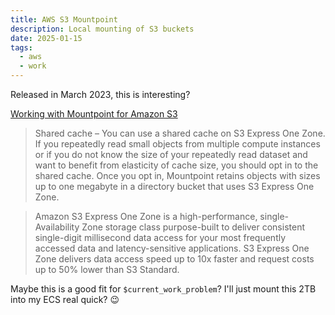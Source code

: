 ```yaml
---
title: AWS S3 Mountpoint
description: Local mounting of S3 buckets
date: 2025-01-15
tags:
  - aws
  - work
---
```


Released in March 2023, this is interesting?

[Working with Mountpoint for Amazon S3](https://docs.aws.amazon.com/AmazonS3/latest/userguide/mountpoint.html)

> Shared cache – You can use a shared cache on S3 Express One Zone. If you
repeatedly read small objects from multiple compute instances or if you do not
know the size of your repeatedly read dataset and want to benefit from
elasticity of cache size, you should opt in to the shared cache. Once you opt
in, Mountpoint retains objects with sizes up to one megabyte in a directory
bucket that uses S3 Express One Zone.

> Amazon S3 Express One Zone is a high-performance, single-Availability Zone
storage class purpose-built to deliver consistent single-digit millisecond data
access for your most frequently accessed data and latency-sensitive
applications. S3 Express One Zone delivers data access speed up to 10x faster
and request costs up to 50% lower than S3 Standard. 

Maybe this is a good fit for `$current_work_problem`?
I'll just mount this 2TB into my ECS real quick? 😉
